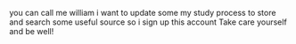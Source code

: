 
you can call me william
i want to update some my study process to store and search some useful source so i sign up this account
Take care yourself and be well!
